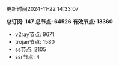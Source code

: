 更新时间2024-11-22 14:33:07

**总订阅: 147**
**总节点: 64526**
**有效节点: 13360**
- v2ray节点: 9671
- trojan节点: 1580
- ss节点: 2105
- ssr节点: 4
